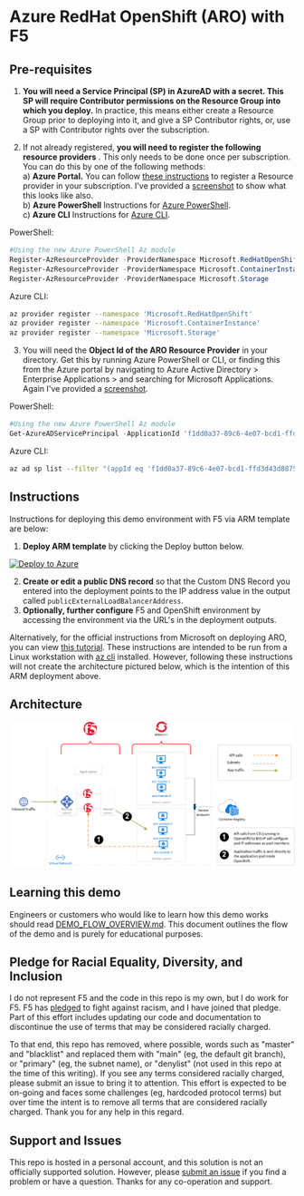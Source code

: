 # Azure RedHat OpenShift (ARO) with F5

## Pre-requisites
1. **You will need a Service Principal (SP) in AzureAD with a secret. This SP will require Contributor permissions on the Resource Group into which you deploy.** In practice, this means either create a Resource Group prior to deploying into it, and give a SP Contributor rights, or, use a SP with Contributor rights over the subscription.

2. If not already registered, **you will need to register the following resource providers** . This only needs to be done once per subscription. You can do this by one of the following methods:  
 a) **Azure Portal.** You can follow [these instructions](https://docs.microsoft.com/en-us/azure/azure-resource-manager/management/resource-providers-and-types#azure-portal) to register a Resource provider in your subscription. I've provided a [screenshot](images/register-resource-provider.PNG) to show what this looks like also.  
 b) **Azure PowerShell** Instructions for [Azure PowerShell](https://docs.microsoft.com/en-us/azure/azure-resource-manager/management/resource-providers-and-types#azure-powershell).  
 c) **Azure CLI** Instructions for [Azure CLI](https://docs.microsoft.com/en-us/azure/azure-resource-manager/management/resource-providers-and-types#azure-cli).  

PowerShell:  
  ```powershell
  #Using the new Azure PowerShell Az module
  Register-AzResourceProvider -ProviderNamespace Microsoft.RedHatOpenShift
  Register-AzResourceProvider -ProviderNamespace Microsoft.ContainerInstance
  Register-AzResourceProvider -ProviderNamespace Microsoft.Storage
  ``` 
Azure CLI:  
  ```bash
  az provider register --namespace 'Microsoft.RedHatOpenShift'
  az provider register --namespace 'Microsoft.ContainerInstance'
  az provider register --namespace 'Microsoft.Storage'
  ```

3. You will need the **Object Id of the ARO Resource Provider** in your directory. Get this by running Azure PowerShell or CLI, or finding this from the Azure portal by navigating to Azure Active Directory > Enterprise Applications > and searching for Microsoft Applications. Again I've provided a [screenshot](images/ARO-RP.PNG).

PowerShell:  
  ```powershell
  #Using the new Azure PowerShell Az module
  Get-AzureADServicePrincipal -ApplicationId 'f1dd0a37-89c6-4e07-bcd1-ffd3d43d8875'
  ``` 
Azure CLI:  
  ```bash
  az ad sp list --filter "(appId eq 'f1dd0a37-89c6-4e07-bcd1-ffd3d43d8875')"
  ```

## Instructions
Instructions for deploying this demo environment with F5 via ARM template are below:
1. **Deploy ARM template** by clicking the Deploy button below.  

  [![Deploy to Azure](http://azuredeploy.net/deploybutton.png)](https://portal.azure.com/#create/Microsoft.Template/uri/https%3A%2F%2Fraw.githubusercontent.com%2Fmikeoleary%2Fazure-redhat-openshift-f5%2Fmain%2Fdeploy.json)  
  
2. **Create or edit a public DNS record** so that the Custom DNS Record you entered into the deployment points to the IP address value in the output called `publicExternalLoadBalancerAddress`.
3. **Optionally, further configure** F5 and OpenShift environment by accessing the environment via the URL's in the deployment outputs.

Alternatively, for the official instructions from Microsoft on deploying ARO, you can view [this tutorial](https://docs.microsoft.com/en-us/azure/openshift/tutorial-create-cluster). These instructions are intended to be run from a Linux workstation with [az cli](https://docs.microsoft.com/en-us/cli/azure/install-azure-cli) installed. However, following these instructions will not create the architecture pictured below, which is the intention of this ARM deployment above.

## Architecture
![Image of Architecture](images/ARO-with-f5.png)

## Learning this demo
Engineers or customers who would like to learn how this demo works should read [DEMO_FLOW_OVERVIEW.md](DEMO_FLOW_OVERVIEW.md). This document outlines the flow of the demo and is purely for educational purposes.

## Pledge for Racial Equality, Diversity, and Inclusion
I do not represent F5 and the code in this repo is my own, but I do work for F5. F5 has [pledged](https://www.f5.com/company/blog/our-pledge-for-racial-equality--diversity--and-inclusion) to fight against racism, and I have joined that pledge. Part of this effort includes updating our code and documentation to discontinue the use of terms that may be considered racially charged.  
  
To that end, this repo has removed, where possible, words such as "master" and "blacklist" and replaced them with "main" (eg, the default git branch), or "primary" (eg, the subnet name), or "denylist" (not used in this repo at the time of this writing). If you see any terms considered racially charged, please submit an issue to bring it to attention. This effort is expected to be on-going and faces some challenges (eg, hardcoded protocol terms) but over time the intent is to remove all terms that are considered racially charged. Thank you for any help in this regard.

## Support and Issues
This repo is hosted in a personal account, and this solution is not an officially supported solution. However, please [submit an issue](https://github.com/mikeoleary/azure-redhat-openshift-f5/issues) if you find a problem or have a question. Thanks for any co-operation and support.
